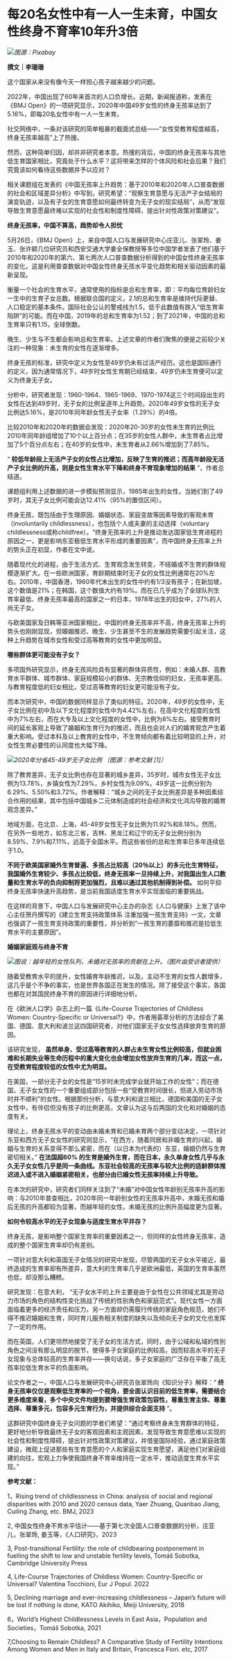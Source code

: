 

# 每20名女性中有一人一生未育，中国女性终身不育率10年升3倍

![](https://inews.gtimg.com/news_bt/OvDSJMwtd6uvn4muR3TDzEeUF19lubzt0PINjDu6I9cqoAA/1000)_图源：Pixabay_

**撰文｜李珊珊**

这个国家从来没有像今天一样担心孩子越来越少的问题。

2022年，中国出现了60年来首次的人口负增长。近期，新闻报道称，发表在《BMJ
Open》的一项研究显示，2020年中国49岁女性的终身无孩率达到了5.16%，即每20名女性中有一人一生未育。

社交网络中，一条对该研究的简单粗暴的截面式总结——“女性受教育程度越高，终身无孩率越高”上了热搜。

然而，这种简单归因，却并非研究者本意。热搜的背后，中国的终身无孩率与其他低生育国家相比，究竟处于什么水平？这将带来怎样的个体风险和社会后果？我们究竟该如何看待这些数据并予以应对？

相关课题组在发表的《中国无孩率上升趋势：基于2010年和2020年人口普查数据的社会和区域差异分析》中写到，研究希望：“观察生育意愿与无活产子女结局的演变轨迹，以及有子女的生育意愿如何最终转变为无子女的现实结局”，从而“发现导致生育意愿最终难以实现的社会性和制度性障碍，提出针对性政策对策建议”。

**终身无孩率，中国不算高，趋势却令人担忧**

5月26日，《BMJ
Open》上，来自中国人口与发展研究中心庄亚儿、张翠玲、姜玉、张许颖几位研究员和西安交通大学姜全保教授等多位中国学者发表了他们基于2010年和2020年的第六、第七两次人口普查数据分析得到的中国女性终身无孩率的变化，这是利用普查数据对中国女性终身无孩水平变化趋势和相关驱动因素的最新呈现。

衡量一个社会的生育水平，通常使用的指标是总和生育率，即：平均每位育龄妇女一生中的生育子女总数。根据联合国的定义，2.1的总和生育率是维持代际更替、人口稳定的基本条件。国际社会公认的警戒线为1.5，低于此数值有跌入“低生育率陷阱”的可能。而在中国，2019年的总和生育率为1.52；到了2021年，中国的总和生育率只有1.15，全球倒数。

晚生、少生与不生都会影响总和生育率。上述文章的作者们聚焦的便是之前较少关注的一种现象：未生育的女性在逐渐增多。

终身无孩的标准，研究中定义为女性至49岁仍未有过活产经历。这也是国际通行的定义，因为通常情况下，49岁时女性生育期已经结束，49岁仍未生育便可以定义为终身无子女。

分析中，研究者发现：1960-1964、1965-1969、1970-1974这三个时间段出生的女性在达到49岁时，无子女的比例呈逐年上升趋势。2020年49岁女性的无子女比例达5.16%，是2010年同年龄女性无子女率（1.29%）的4倍。

比较2010年和2020年的数据会发现：2020年20-30岁的女性未生育的比例比2010年同年龄组增加了10个以上百分点；在35岁的女性人群中，未生育者占比增加了5个百分点左右；在40岁的女性中，未生育者从2.66%增加到了7.85%。

“ **较低年龄段上无活产子女的女性占比增加，反映了生育的推迟；而高年龄段无活产子女比例的升高，则是女性生育水平下降和终身不育现象增加的结果**
”，作者总结道。

课题组利用上述数据的进一步模拟预测显示，1985年出生的女性，当她们到了49岁时，其无子女比例可能会达12.41%（95%的置信区间）。

终身无孩，既包括由于生理原因、婚姻状态、家庭变故等因素导致的客观未育（involuntarily
childlessness），也包括个人或夫妻的主动选择（voluntary
childlessness或称childfree）。“终身无孩率的上升是推动发达国家低生育进程的原因之一，更是影响东亚极低生育水平形成的重要因素”，而中国终身无孩率上升的势头正在初显，作者在文中说。

随着现代化的进程，由于生活方式、生育观念发生转变，不结婚或不生育的群体规模逐渐扩大。在一些欧洲国家，育龄期结束时无子女的女性比例通常在20%左右。2010年，中国香港，1960年代末出生的女性中约有1/3没有孩子；在新加坡，这个数值是21%；在韩国，这个数值大约有19%。而在已几乎成为了全球队列生育率最低、终身无孩率最高的国家之一的日本，1978年出生的妇女中，27%的人尚无子女。

与欧美国家及日韩等亚洲国家相比，中国的终身无孩率并不高，终身无孩率上升的势头也刚刚显现，但婚姻推迟、晚生、少生甚至不生的发展趋势需要引起关注，这种上升趋势在城市女性和受过高等教育的女性中更加明显。

**哪些群体更可能没有子女？**

多项国外研究显示，终身无孩风险具有显著的群体异质性，例如：未婚人群、高教育水平群体、城市群体、家庭规模较小的群体、无宗教信仰的妇女，无孩率更高。与教育程度低的妇女相比，受过高等教育的妇女更可能没有子女。

而本次研究中，中国的数据同样显示了类似的特征。2020年，49岁的女性中，无子女比例在初中及以下文化程度的女性中为4.42%左右，在高中文化程度的女性中为7%左右，而在大专及以上文化程度的女性中，比例为8%左右。接受教育时间的延长客观上导致了婚姻和生育行为的推迟，而且也会对人们的婚育观念产生着重大影响。受过本科及以上教育的女性中，不生育倾向都有着比较明显的上升，对女性生育必要性的认同度也大幅下降。

![](https://inews.gtimg.com/news_bt/OZpAoIEonD3RD8yojhQ3IVQ8QcvLF_tmwxeR4SRB32zgEAA/1000)_2020年分省45-49岁无子女比例
（图源：参考文献 [1]）_

除了教育差异，无子女比例也存在显著的城乡差异，35岁时，城市女性无子女比例为13.78%，乡镇女性为7.29%，乡村女性为9.09%。49岁这一比例分别为6.29%、5.50%和3.72%。作者解释：“城乡之间的无子女比例差异是多种因素综合作用的结果，其中包括中国城乡二元体制造成的社会经济和文化鸿沟导致的婚育观念差异。”

地域方面，在北京、上海，45-49岁女性无子女比例为11.92%和8.18%。然而，在另外一些地方，如东北三省，吉林、黑龙江和辽宁的无子女比例分别为8.59%、7.9%和7.11%，远高于全国水平。而这些省份的总和生育率已多年连续低于1.0。

**不同于欧美国家婚外生育普遍、多孩占比较高（20％以上）的多元化生育特征，我国婚外生育较少、多孩占比较低，终身无孩率一旦持续上升，对我国出生人口数量和生育水平的负向抑制将更加强烈，且难以通过其他机制得到补偿。**
如何平抑终身无孩率快速升高趋势，是当前我国适度生育水平实现面临的重要挑战。

在这样的背景下，中国人口与发展研究中心主办的杂志《人口与健康》上发了该中心主任贺丹撰写的《建立生育支持政策体系
注重加强一孩生育支持》一文，文章也强调了一孩生育支持政策的重要性，并分析到“一孩生育的萎靡和推迟是拉低生育水平的主要原因”。

**婚姻家庭观与终身不育**

![](https://inews.gtimg.com/news_bt/OkS42aFxBQly1_4XmSy6fC0TrUqqTLVWq7uVwAD2oAUgAAA/1000)_图说：越年轻的女性队列，未婚对无孩率的贡献在上升。（图片由受访者提供）_

随着受教育水平的提升，女性婚育年龄推迟，以及，主动不生育的女性人数增多，这几乎是个不争的事实，也是世界各国正在发生的情况。除了接受这个事实，各国也都在对其国民终身不育的原因进行详细地分析。

在《欧洲人口学》杂志上的一篇《Life-Course Trajectories of Childless Women: Country-Specific
or Universal?》中，作者用荟萃分析的方法综合了美国、德国、意大利和波兰这四国研究者，对他们国家无子女女性选择放弃生育的原因。

该研究发现，
**虽然单身、受过高等教育的人群占未生育女性比例较高，但就业困难和长期失业等生命历程中的重大变化也会增加女性放弃生育的几率，而这一点，在受教育程度较低的女性中尤为明显。**

在美国，一部分无子女的女性是“15岁时未完成学业就开始工作的女性”；而在德国，无子女女性的一个重要组成部分包括一些“受教育时间很长，但进入劳动市场时并不顺利”的女性。根据那份分析，与意大利和波兰相比，德国和美国的无子女女性中，有伴侣但没有孩子的比例更高，文章认为这与后两国的文化和对婚姻的态度有关。

理论上，终身无孩水平的变动由未婚未育和已婚未育两个部分变动决定，一项针对东亚和西方无子女女性的研究则显示，“在西方，随着同居和非婚生育的兴起，婚姻与生育的关系变得不那么紧密，而在（以日本为代表的）东亚，婚姻仍然与生育密切相关。”
**在法国超60%
的生育是婚外生育，而在日本，永久单身女性几乎与永久无子女女性几乎是同一条曲线。东亚社会较高的无孩率与较大比例的适龄群体推迟进入或不进入婚姻紧密相关，也部分由已婚女性无孩率持续上升导致。**

在本次的研究中，研究者们同样关注到了“未婚”对中国女性年龄别无孩率升高的影响：与2010年普查相比，2020年同一年龄别女性的无孩率升高中，未婚无孩和婚后无孩的升高都较为显著，而越年轻的女性，未婚无孩的比例升高幅度更为显著。

**如何令较高水平的无子女现象与适度生育水平并存？**

终身无孩，是影响整个国家生育率的重要因素之一，但同样的女性终身无孩率，造成的整个国家生育率却仍有差别。

一项针对意大利和英国无子女情况的研究中发现，尽管两国的无子女水平接近，最终造成的生育率却有所差异，意大利的生育率几乎是欧洲最低，英国的生育率虽然也低，却没那么糟糕。

研究发现：在意大利，
“无子女水平的上升主要是由于女性在公共领域尤其是劳动力市场的角色的结构性变化挑战了传统的性别角色和家庭范式”。现代女性一方面面临着更多的经济责任和压力，另一方面却仍需履行传统的家庭角色规范，她们不得不推迟婚姻和生育，同时育儿服务相关制度的缺失以及倾向无子女的文化也发挥了一定的作用。

而在英国，人们更坦然地接受了无子女的生活方式，同时，由于公域和私域的性别角色之间没有那么明显的脱节，使得多子女家庭的比例较高，因而较高水平的无子女现象与总体较高的生育率并存——换句话说，多子女家庭的广泛存在平衡了高无孩率拉低生育水平的负面影响。

论文作者之一，中国人口与发展研究中心研究员张翠玲向《知识分子》解释：“
**终身无孩率仅仅是观察低生育率的一个视角，要全面认识目前的低生育率，需要结合更多维度来看，多个中央文件均提到要增强生育政策包容性，尊重生育主体、尊重选择、尊重多元，包容多元生育行为，并提供综合全面支持**
”。

这群研究中国终身无子女问题的学者们希望：“通过考察终身未生育群体的特征，更好地分析导致最终无子女的客观因素和主观因素，发现导致生育意愿难以实现的社会性和制度性障碍，提出针对性政策对策建议，并借鉴国际经验，通过家庭政策建设，微观上促进那些有生育意愿的个人和家庭实现生育愿望，满足他们对家庭组建的向往，宏观上力争使我国终身不育率维持在一定水平，推动适度生育水平实现。”

**参考文献：**

1，Rising trend of childlessness in China: analysis of social and regional
disparities with 2010 and 2020 census data, Yaer Zhuang, Quanbao Jiang,
Cuiling Zhang, etc. BMJ, 2023

2, 中国女性终身不育水平估计——基于第七次全国人口普查数据的分析，庄亚儿，张翠玲, 姜玉等，《人口研究》，2023

3, Post-transitional Fertility: the role of childbearing postponement in
fuelling the shift to low and unstable fertility levels, Tomáš Sobotka,
Cambridge University Press

4, Life-Course Trajectories of Childless Women: Country-Specific or Universal?
Valentina Tocchioni, Eur J Popul. 2022

5, Declining marriage and ever-increasing childlessness – Japan’s future will
be lost if nothing is done, KATO Akihiko, Meiji University, 2018

6，World’s Highest Childlessness Levels in East Asia，Population and
Societies，Tomáš Sobotka, 2021

7,Choosing to Remain Childless? A Comparative Study of Fertility Intentions
Among Women and Men in Italy and Britain, Francesca Fiori. etc, 2017

